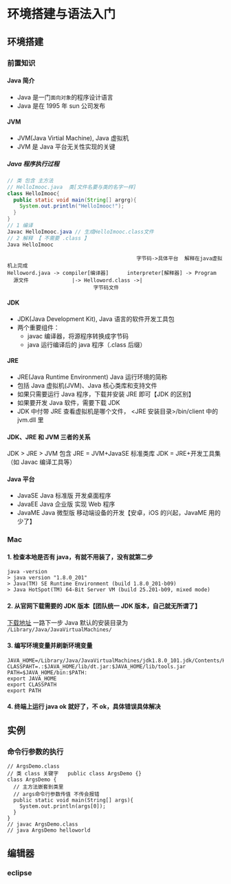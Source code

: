 # 环境搭建与语法入门

## 环境搭建

### 前置知识

#### Java 简介

- Java 是一门`面向对象`的程序设计语言
- Java 是在 1995 年 sun 公司发布

#### JVM

- JVM(Java Virtial Machine), Java 虚拟机
- JVM 是 Java 平台无关性实现的关键

##### Java 程序执行过程

```java
// 类 包含 主方法
// HelloImooc.java  类[文件名要与类的名字一样]
class HelloImooc{
  public static void main(String[] argrg){
    System.out.println("HelloImooc!");
  }
}
// 1 编译
Javac HelloImooc.java // 生成HelloImooc.class文件
// 2 解释 【 不需要 .class 】
Java HelloImooc
```

```
                                          字节码->具体平台  解释在java虚拟机上完成
Helloword.java -> compiler[编译器]      interpreter[解释器] -> Program
  源文件              |-> Helloword.class ->|
                            字节码文件
```

#### JDK

- JDK(Java Development Kit), Java 语言的软件开发工具包
- 两个重要组件：
  - javac 编译器，将源程序转换成字节码
  - java 运行编译后的 java 程序（.class 后缀）

#### JRE

- JRE(Java Runtime Environment) Java 运行环境的简称
- 包括 Java 虚拟机(JVM)、Java 核心类库和支持文件
- 如果只需要运行 Java 程序，下载并安装 JRE 即可【JDK 的区别】
- 如果要开发 Java 软件，需要下载 JDK
- JDK 中付带 JRE
  查看虚拟机是哪个文件， <JRE 安装目录>/bin/client 中的 jvm.dll 里

#### JDK、JRE 和 JVM 三者的关系

JDK > JRE > JVM 包含
JRE = JVM+JavaSE 标准类库
JDK = JRE+开发工具集（如 Javac 编译工具等）

#### Java 平台

- JavaSE Java 标准版 开发桌面程序
- JavaEE Java 企业版 实现 Web 程序
- JavaME Java 微型版 移动端设备的开发【安卓，iOS 的兴起，JavaME 用的少了】

### Mac

#### 1. 检查本地是否有 java，有就不用装了，没有就第二步

```
java -version
> java version "1.8.0_201"
> Java(TM) SE Runtime Environment (build 1.8.0_201-b09)
> Java HotSpot(TM) 64-Bit Server VM (build 25.201-b09, mixed mode)
```

#### 2. 从官网下载需要的 JDK 版本【团队统一 JDK 版本，自己就无所谓了】

[下载地址](!https://www.oracle.com/java/technologies/javase-downloads.html)
一路下一步
Java 默认的安装目录为 `/Library/Java/JavaVirtualMachines/`

#### 3. 编写环境变量并刷新环境变量

```
JAVA_HOME=/Library/Java/JavaVirtualMachines/jdk1.8.0_101.jdk/Contents/Home/
CLASSPAHT=.:$JAVA_HOME/lib/dt.jar:$JAVA_HOME/lib/tools.jar
PATH=$JAVA_HOME/bin:$PATH:
export JAVA_HOME
export CLASSPATH
export PATH
```

#### 4. 终端上运行 java ok 就好了，不 ok，具体错误具体解决

## 实例

### 命令行参数的执行

```
// ArgsDemo.class
// 类 class 关键字   public class ArgsDemo {}
class ArgsDemo {
  // 主方法嵌套到类里
  // args命令行参数传值 不传会报错
  public static void main(String[] args){
    System.out.println(args[0]);
  }
}
// javac ArgsDemo.class
// java ArgsDemo helloworld
```

## 编辑器

### eclipse
